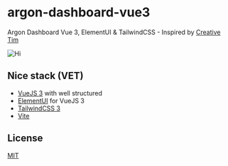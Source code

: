 # argon-dashboard-vue3

Argon Dashboard Vue 3, ElementUI &amp; TailwindCSS - Inspired by [Creative Tim](https://www.creative-tim.com/product/vue-argon-dashboard)

![Hi](/src/assets/images/dashboard.png)

## Nice stack (VET)

- [VueJS 3](https://vuejs.org) with well structured
- [ElementUI](https://element-plus.org/en-US/) for VueJS 3
- [TailwindCSS 3](https://tailwindcss.com)
- [Vite](https://vitejs.dev)

## License

[MIT](https://opensource.org/licenses/MIT)

